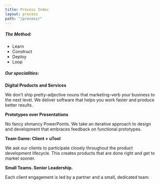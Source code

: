 ```yaml
---
title: Process Index
layout: process
path: "/process/"
---
```


##### The Method: #####

* Learn
* Construct
* Deploy
* Loop

##### Our specialities: #####

**Digital Products and Services**

We don't ship pretty-adjective nouns that marketing-verb your business to the next level. We deliver software that helps you work faster and produce better results.

**Prototypes over Presentations**

No fancy shmancy PowerPoints. We take an iterative approach to design and development that embraces feedback on functional prototypes.

**Team Game: Client + uTool**

We ask our clients to participate closely throughout the product development lifecycle. This creates products that are done right and get to market sooner.

**Small Teams. Senior Leadership.**

Each client engagement is led by a partner and a small, dedicated team.
